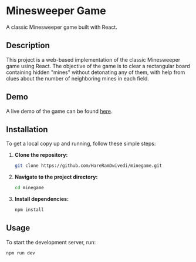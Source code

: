 # Minesweeper Game

A classic Minesweeper game built with React.


## Description

This project is a web-based implementation of the classic Minesweeper game using React. The objective of the game is to clear a rectangular board containing hidden "mines" without detonating any of them, with help from clues about the number of neighboring mines in each field.

## Demo

A live demo of the game can be found [here](#).

## Installation

To get a local copy up and running, follow these simple steps:

1. **Clone the repository:**
    ```sh
    git clone https://github.com/HareRamDwivedi/minegame.git
    ```
2. **Navigate to the project directory:**
    ```sh
    cd minegame
    ```
3. **Install dependencies:**
    ```sh
    npm install
    ```

## Usage

To start the development server, run:
```sh
npm run dev
